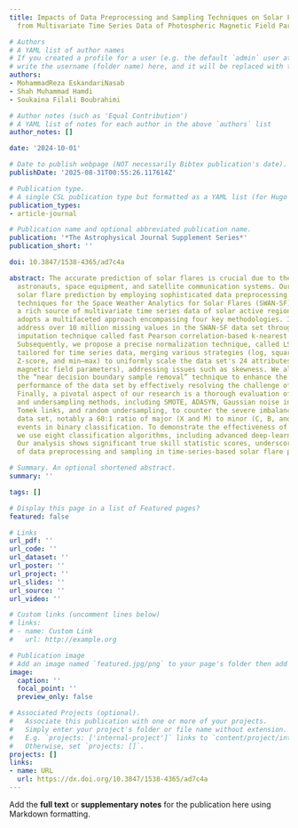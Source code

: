 ```yaml
---
title: Impacts of Data Preprocessing and Sampling Techniques on Solar Flare Prediction
  from Multivariate Time Series Data of Photospheric Magnetic Field Parameters

# Authors
# A YAML list of author names
# If you created a profile for a user (e.g. the default `admin` user at `content/authors/admin/`), 
# write the username (folder name) here, and it will be replaced with their full name and linked to their profile.
authors:
- MohammadReza EskandariNasab
- Shah Muhammad Hamdi
- Soukaina Filali Boubrahimi

# Author notes (such as 'Equal Contribution')
# A YAML list of notes for each author in the above `authors` list
author_notes: []

date: '2024-10-01'

# Date to publish webpage (NOT necessarily Bibtex publication's date).
publishDate: '2025-08-31T00:55:26.117614Z'

# Publication type.
# A single CSL publication type but formatted as a YAML list (for Hugo requirements).
publication_types:
- article-journal

# Publication name and optional abbreviated publication name.
publication: '*The Astrophysical Journal Supplement Series*'
publication_short: ''

doi: 10.3847/1538-4365/ad7c4a

abstract: The accurate prediction of solar flares is crucial due to their risks to
  astronauts, space equipment, and satellite communication systems. Our research enhances
  solar flare prediction by employing sophisticated data preprocessing and sampling
  techniques for the Space Weather Analytics for Solar Flares (SWAN-SF) data set,
  a rich source of multivariate time series data of solar active regions. Our study
  adopts a multifaceted approach encompassing four key methodologies. Initially, we
  address over 10 million missing values in the SWAN-SF data set through our innovative
  imputation technique called fast Pearson correlation-based k-nearest neighbors imputation.
  Subsequently, we propose a precise normalization technique, called LSBZM normalization,
  tailored for time series data, merging various strategies (log, square root, Box–Cox,
  Z-score, and min–max) to uniformly scale the data set's 24 attributes (photospheric
  magnetic field parameters), addressing issues such as skewness. We also explore
  the “near decision boundary sample removal” technique to enhance the classification
  performance of the data set by effectively resolving the challenge of class overlap.
  Finally, a pivotal aspect of our research is a thorough evaluation of diverse oversampling
  and undersampling methods, including SMOTE, ADASYN, Gaussian noise injection, TimeGAN,
  Tomek links, and random undersampling, to counter the severe imbalance in the SWAN-SF
  data set, notably a 60:1 ratio of major (X and M) to minor (C, B, and FQ) flaring
  events in binary classification. To demonstrate the effectiveness of our methods,
  we use eight classification algorithms, including advanced deep-learning-based architectures.
  Our analysis shows significant true skill statistic scores, underscoring the importance
  of data preprocessing and sampling in time-series-based solar flare prediction.

# Summary. An optional shortened abstract.
summary: ''

tags: []

# Display this page in a list of Featured pages?
featured: false

# Links
url_pdf: ''
url_code: ''
url_dataset: ''
url_poster: ''
url_project: ''
url_slides: ''
url_source: ''
url_video: ''

# Custom links (uncomment lines below)
# links:
# - name: Custom Link
#   url: http://example.org

# Publication image
# Add an image named `featured.jpg/png` to your page's folder then add a caption below.
image:
  caption: ''
  focal_point: ''
  preview_only: false

# Associated Projects (optional).
#   Associate this publication with one or more of your projects.
#   Simply enter your project's folder or file name without extension.
#   E.g. `projects: ['internal-project']` links to `content/project/internal-project/index.md`.
#   Otherwise, set `projects: []`.
projects: []
links:
- name: URL
  url: https://dx.doi.org/10.3847/1538-4365/ad7c4a
---
```


Add the **full text** or **supplementary notes** for the publication here using Markdown formatting.
